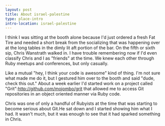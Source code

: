 ```yaml
---
layout: post
title: About israel-palestine
type: place-intro
intro-location: israel-palestine
---
```


I think I was sitting at the booth alone because I'd just ordered a fresh Fat Tire and needed a short break from the socializing that was happening over at the long tables in the dimly lit aft portion of the bar. On the fifth or sixth sip, Chris Wanstrath walked in. I have trouble remembering now if I'd even classify Chris and I as "friends" at the time. We knew each other through Ruby meetups and conferences, but only casually.

Like a mutual "hey, I think your code is awesome" kind of thing. I'm not sure what made me do it, but I gestured him over to the booth and said "dude, check this out." About a week earlier I'd started work on a project called "Grit":http://github.com/mojombo/grit that allowed me to access Git repositories in an object oriented manner via Ruby code.

Chris was one of only a handful of Rubyists at the time that was starting to become serious about Git.He sat down and I started showing him what I had. It wasn't much, but it was enough to see that it had sparked something in Chris.
